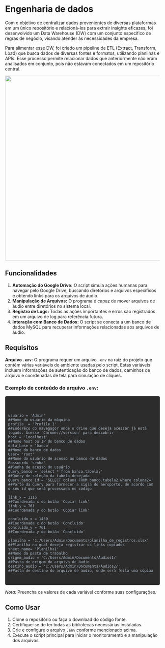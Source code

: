<h1>Engenharia de dados</h1>

<p>Com o objetivo de centralizar dados provenientes de diversas plataformas em um único repositório e relacioná-los para extrair insights eficazes, foi desenvolvido um Data Warehouse (DW) com um conjunto específico de regras de negócio, visando atender às necessidades da empresa.</p>
<p>Para alimentar esse DW, foi criado um pipeline de ETL (Extract, Transform, Load) que busca dados de diversas fontes e formatos, utilizando planilhas e APIs. Esse processo permite relacionar dados que anteriormente não eram analisados em conjunto, pois não estavam conectados em um repositório central.</p>
<img src="https://github.com/caiosm01/projeto_engenharia_de_dados_agora/blob/main/fluxograma_ETL.png"  height="600px" width="1920px">

<h2>Funcionalidades</h2>

<ol>
    <li><strong>Automação do Google Drive:</strong> O script simula ações humanas para navegar pelo Google Drive, buscando diretórios e arquivos específicos e obtendo links para os arquivos de áudio.</li>
    <li><strong>Manipulação de Arquivos:</strong> O programa é capaz de mover arquivos de áudio entre diretórios no sistema local.</li>
    <li><strong>Registro de Logs:</strong> Todas as ações importantes e erros são registrados em um arquivo de log para referência futura.</li>
    <li><strong>Interação com Banco de Dados:</strong> O script se conecta a um banco de dados MySQL para recuperar informações relacionadas aos arquivos de áudio.</li>
</ol>

<h2>Requisitos</h2>

<p><strong>Arquivo <code>.env</code>:</strong> O programa requer um arquivo <code>.env</code> na raiz do projeto que contém várias variáveis de ambiente usadas pelo script. Estas variáveis incluem informações de autenticação do banco de dados, caminhos de arquivo e coordenadas de tela para simulação de cliques.</p>

<h3>Exemplo de conteúdo do arquivo <code>.env</code>:</h3>

<div style="background-color: #2C2C2C; color: #A9B7C6; padding: 10px; border-radius: 5px; font-family: monospace; white-space: pre-wrap;">
  
    usuario = 'Admin'                                                          ##Nome do usuário da máquina 
    profile_ = 'Profile 1'                                                     ##Endereço do navegagor onde o drive que deseja acessar já está logado. Acesse `Chrome://version` para descobrir
    host = 'localhost'                                                         ##Nome host ou IP do banco de dados
    data_base = 'banco'                                                        ##Nome do banco de dados
    User= 'root'                                                               ##Nome do usuário de acesso ao banco de dados
    Password= 'senha'                                                          ##Senha de acesso do usuário
    Query_banco = 'select * from banco.tabela;'                                ##Query de seleção da tabela desejada
    Query_banco_id = 'SELECT coluna FROM banco.tabela2 where coluna2='         ##Parte da query para fornecer a sigla do aeroporto, de acordo com o seu id que será processada no código

    link_x = 1116                                                              ##Coordenada x do botão 'Copiar link'
    link_y = 761                                                               ##Coordenada y do botão 'Copiar link'

    concluido_x = 1459                                                         ##Coordenada x do botão 'Concluído'
    concluido_y = 761                                                          ##Coordenada y do botão 'Concluído'

    planilha = 'C:/Users/Admin/Documents/planilha_de_registros.xlsx'           ##Planilha na qual deseja registrar os links copiados
    sheet_name= 'Planilha1'                                                    ##Nome da pasta de trabalho
    origem_audio = 'C:/Users/Admin/Documents/Áudios1/'                         ##Pasta de origem do arquivo de áudio
    destino_audio = 'C:/Users/Admin/Documents/Áudios2/'                        ##Pasta de destino do arquivo de áudio, onde será feita uma cópiaa
</div>

<p><em>Nota:</em> Preencha os valores de cada variável conforme suas configurações.</p>

<h2>Como Usar</h2>

<ol>
    <li>Clone o repositório ou faça o download do código fonte.</li>
    <li>Certifique-se de ter todas as bibliotecas necessárias instaladas.</li>
    <li>Crie e configure o arquivo <code>.env</code> conforme mencionado acima.</li>
    <li>Execute o script principal para iniciar o monitoramento e a manipulação dos arquivos.</li>
</ol>
